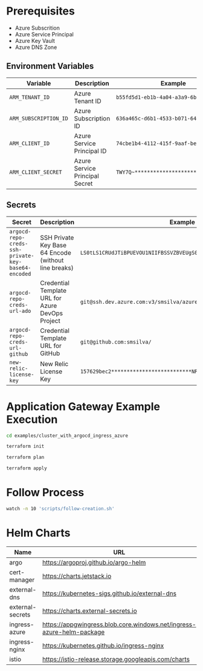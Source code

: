 # Prerequisites

- Azure Subscrition
- Azure Service Principal
- Azure Key Vault
- Azure DNS Zone

## Environment Variables

| Variable                                            | Description                                           | Example                                                              |
| --------------------------------------------------- | ----------------------------------------------------- | -------------------------------------------------------------------- | 
| `ARM_TENANT_ID`                                     | Azure Tenant ID                                       | `b55fd5d1-eb1b-4a04-a3a9-6b703924c36b`                               |
| `ARM_SUBSCRIPTION_ID`                               | Azure Subscription ID                                 | `636a465c-d6b1-4533-b071-64cea37a2bf6`                               |
| `ARM_CLIENT_ID`                                     | Azure Service Principal ID                            | `74cbe1b4-4112-415f-9aaf-be300a89c170`                               |
| `ARM_CLIENT_SECRET`                                 | Azure Service Principal Secret                        | `TWY7Q~*******************************`                              |

## Secrets 

| Secret                                              | Description                                           | Example                                                              |
| --------------------------------------------------- | ----------------------------------------------------- | -------------------------------------------------------------------- | 
| `argocd-repo-creds-ssh-private-key-base64-encoded`  | SSH Private Key Base 64 Encode (without line breaks)  | `LS0tLS1CRUdJTiBPUEVOU1NIIFBSSVZBVEUgS0VZLS0tLS0KYjNCbGJuTnphQzF...` |
| `argocd-repo-creds-url-ado`                         | Credential Template URL for Azure DevOps Project      | `git@ssh.dev.azure.com:v3/smsilva/azure-platform/`                   |
| `argocd-repo-creds-url-github`                      | Credential Template URL for GitHub                    | `git@github.com:smsilva/`                                            |
| `new-relic-license-key`                             | New Relic License Key                                 | `157629bec2**************************NRAL`                           |

# Application Gateway Example Execution

```bash
cd examples/cluster_with_argocd_ingress_azure

terraform init

terraform plan

terraform apply
```

# Follow Process

```bash
watch -n 10 'scripts/follow-creation.sh'
```

# Helm Charts

| Name              | URL                                                                     |
| ----------------- | ----------------------------------------------------------------------- |
| argo              | https://argoproj.github.io/argo-helm                                    |
| cert-manager      | https://charts.jetstack.io                                              |
| external-dns      | https://kubernetes-sigs.github.io/external-dns                          |
| external-secrets  | https://charts.external-secrets.io                                      |
| ingress-azure     | https://appgwingress.blob.core.windows.net/ingress-azure-helm-package   |
| ingress-nginx     | https://kubernetes.github.io/ingress-nginx                              |
| istio             | https://istio-release.storage.googleapis.com/charts                     |
